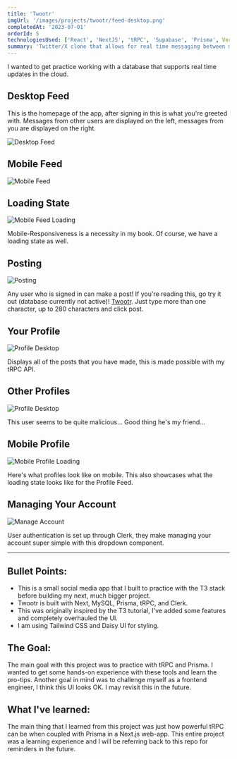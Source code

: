 ```yaml
---
title: 'Twootr'
imgUrl: '/images/projects/twootr/feed-desktop.png'
completedAt: '2023-07-01'
orderId: 5
technologiesUsed: ['React', 'NextJS', 'tRPC', 'Supabase', 'Prisma', Vercel]
summary: 'Twitter/X clone that allows for real time messaging between multiple people.'
---
```


I wanted to get practice working with a database that supports real time updates in the cloud.

## Desktop Feed

This is the homepage of the app, after signing in this is what you're greeted with. Messages from other users are displayed on the left, messages from you are displayed on the right.

![Desktop Feed](/images/projects/twootr/feed-desktop.png)

## Mobile Feed

![Mobile Feed](/images/projects/twootr/feed-mobile.png)

## Loading State

![Mobile Feed Loading](/images/projects/twootr/feed-mobile-loading.png)

Mobile-Responsiveness is a necessity in my book. Of course, we have a loading state as well.

## Posting

![Posting](/images/projects/twootr/posting-desktop.png)

Any user who is signed in can make a post! If you're reading this, go try it out (database currently not active)! [Twootr](https://twootr-com.vercel.app/). Just type more than one character, up to 280 characters and click post.

## Your Profile

![Profile Desktop](/images/projects/twootr/profile-desktop.png)

Displays all of the posts that you have made, this is made possible with my tRPC API.

## Other Profiles

![Profile Desktop](/images/projects/twootr/other-profile-desktop.png)

This user seems to be quite malicious... Good thing he's my friend...

## Mobile Profile

![Mobile Profile Loading](/images/projects/twootr/profile-loading-mobile.png)

Here's what profiles look like on mobile. This also showcases what the loading state looks like for the Profile Feed.

## Managing Your Account

![Manage Account](/images/projects/twootr/manage-account.png)

User authentication is set up through Clerk, they make managing your account super simple with this dropdown component.

---

## Bullet Points:

- This is a small social media app that I built to practice with the T3 stack before building my next, much bigger project.
- Twootr is built with Next, MySQL, Prisma, tRPC, and Clerk.
- This was originally inspired by the T3 tutorial, I've added some features and completely overhauled the UI.
- I am using Tailwind CSS and Daisy UI for styling.

## The Goal:

The main goal with this project was to practice with tRPC and Prisma. I wanted to get some hands-on experience with these tools and learn the pro-tips. Another goal in mind was to challenge myself as a frontend engineer, I think this UI looks OK. I may revisit this in the future.

## What I've learned:

The main thing that I learned from this project was just how powerful tRPC can be when coupled with Prisma in a Next.js web-app. This entire project was a learning experience and I will be referring back to this repo for reminders in the future.
